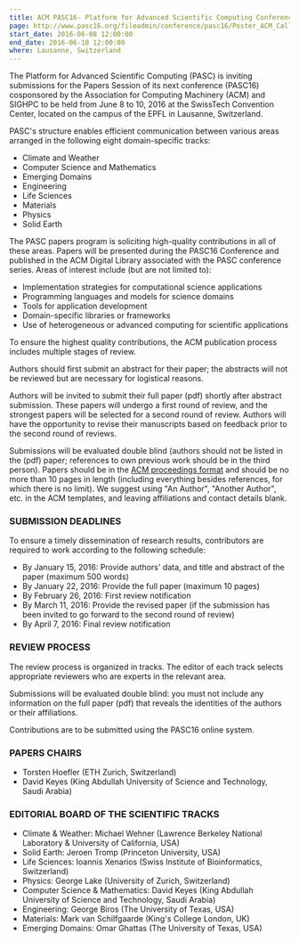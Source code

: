 ```yaml
---
title: ACM PASC16- Platform for Advanced Scientific Computing Conference 2016
page: http://www.pasc16.org/fileadmin/conference/pasc16/Poster_ACM_Call_for_Papers.pdf
start_date: 2016-06-08 12:00:00
end_date: 2016-06-10 12:00:00
where: Lausanne, Switzerland
---
```

The Platform for Advanced Scientific Computing (PASC) is inviting submissions for the Papers Session of its next conference (PASC16) cosponsored by the Association for Computing Machinery (ACM) and SIGHPC to be held from June 8 to 10, 2016 at the SwissTech Convention Center, located on the campus of the EPFL in Lausanne, Switzerland.

PASC's structure enables efficient communication between various areas arranged in the following eight domain-specific tracks:

   - Climate and Weather
   - Computer Science and Mathematics
   - Emerging Domains
   - Engineering
   - Life Sciences
   - Materials
   - Physics
   - Solid Earth

The PASC papers program is soliciting high-quality contributions in all 
of these areas. Papers will be presented during the PASC16 Conference and published in the ACM Digital Library associated with the PASC conference series. Areas of interest include (but are not limited to):

   - Implementation strategies for computational science applications
   - Programming languages and models for science domains
   - Tools for application development
   - Domain-specific libraries or frameworks
   - Use of heterogeneous or advanced computing for scientific applications

To ensure the highest quality contributions, the ACM publication process includes multiple stages of review.

Authors should first submit an abstract for their paper; the abstracts will not be reviewed but are necessary for logistical reasons.

Authors will be invited to submit their full paper (pdf) shortly after 
abstract submission. These papers will undergo a first round of review, and the strongest papers will be selected for a second round of review. Authors will have the opportunity to revise their manuscripts based on feedback prior to the second round of reviews.

Submissions will be evaluated double blind (authors should not be listed 
in the (pdf) paper; references to own previous work should be in the third person). Papers should be in the [ACM proceedings format][1] and should be no more than 10 pages in length (including everything besides 
references, for which there is no limit). We suggest using "An Author", "Another Author", etc. in the ACM templates, and leaving affiliations and contact details blank.

### SUBMISSION DEADLINES

To ensure a timely dissemination of research results, contributors are required to work according to the following schedule:

   - By January 15, 2016: Provide authors' data, and title and abstract of the paper (maximum 500 words)
   - By January 22, 2016: Provide the full paper (maximum 10 pages)
   - By February 26, 2016: First review notification
   - By March 11, 2016: Provide the revised paper (if the submission
     has been invited to go forward to the second round of review)
   - By April 7, 2016: Final review notification

### REVIEW PROCESS

The review process is organized in tracks. The editor of each track selects appropriate reviewers who are experts in the relevant area.

Submissions will be evaluated double blind: you must not include any information on the full paper (pdf) that reveals the identities of the authors or their affiliations.

Contributions are to be submitted using the PASC16 online system.

### PAPERS CHAIRS

- Torsten Hoefler (ETH Zurich, Switzerland)
- David Keyes (King Abdullah University of Science and Technology, Saudi Arabia)

### EDITORIAL BOARD OF THE SCIENTIFIC TRACKS

- Climate & Weather: Michael Wehner (Lawrence Berkeley National Laboratory & University of California, USA)
- Solid Earth: Jeroen Tromp (Princeton University, USA)
- Life Sciences: Ioannis Xenarios (Swiss Institute of Bioinformatics, Switzerland)
- Physics: George Lake (University of Zurich, Switzerland)
- Computer Science & Mathematics: David Keyes (King Abdullah University of Science and Technology, Saudi Arabia)
- Engineering: George Biros (The University of Texas, USA)
- Materials: Mark van Schilfgaarde (King's College London, UK)
- Emerging Domains: Omar Ghattas (The University of Texas, USA)

[1]: http://www.acm.org/publications/article-templates/proceedings-template.html 
